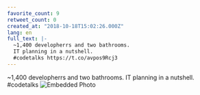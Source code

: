 ```yaml
---
favorite_count: 9
retweet_count: 0
created_at: "2018-10-18T15:02:26.000Z"
lang: en
full_text: |-
  ~1,400 developherrs and two bathrooms.
  IT planning in a nutshell.
  #codetalks https://t.co/avpos9Rcj3
---
```


~1,400 developherrs and two bathrooms. IT planning in a nutshell. #codetalks
![Embedded Photo](https://twitter-media-coderbyheart.s3.eu-north-1.amazonaws.com/1052937958733606913-DpzJfOdX4AERSQa.jpg)
